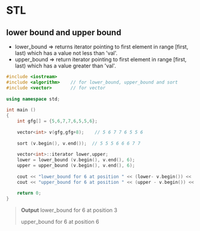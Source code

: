 # STL

## lower bound and upper bound

* lower_bound => returns iterator pointing to first element in range [first, last) which has a value not less than 'val'.
* upper_bound => return iterator pointing to first element in range [first, last) which has a value greater than 'val'. 

```c++
#include <iostream> 
#include <algorithm>    // for lower_bound, upper_bound and sort 
#include <vector>       // for vector 
  
using namespace std; 
  
int main () 
{ 
    int gfg[] = {5,6,7,7,6,5,5,6}; 
      
    vector<int> v(gfg,gfg+8);    // 5 6 7 7 6 5 5 6 
  
    sort (v.begin(), v.end());  // 5 5 5 6 6 6 7 7 
  
    vector<int>::iterator lower,upper; 
    lower = lower_bound (v.begin(), v.end(), 6);  
    upper = upper_bound (v.begin(), v.end(), 6);  
  
    cout << "lower_bound for 6 at position " << (lower- v.begin()) << '\n'; 
    cout << "upper_bound for 6 at position " << (upper - v.begin()) << '\n'; 
  
    return 0; 
} 
```

> **Output**
> lower_bound for 6 at position 3
>
> upper_bound for 6 at position 6